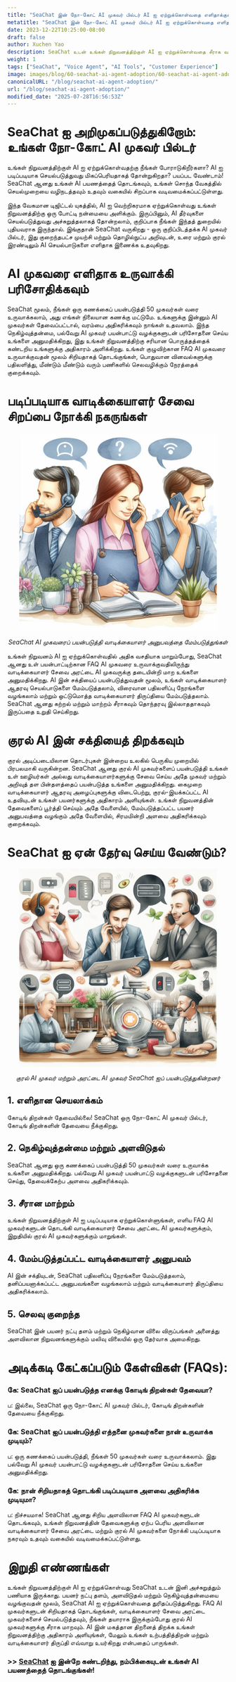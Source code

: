 ```yaml
---
title: "SeaChat இன் நோ-கோட் AI முகவர் பில்டர் AI ஐ ஏற்றுக்கொள்வதை எளிதாக்குகிறது"
metatitle: "SeaChat இன் நோ-கோட் AI முகவர் பில்டர் AI ஐ ஏற்றுக்கொள்வதை எளிதாக்குகிறது"
date: 2023-12-22T10:25:00-08:00
draft: false
author: Xuchen Yao
description: SeaChat உடன் உங்கள் நிறுவனத்திற்குள் AI ஐ ஏற்றுக்கொள்வதை சீராக வழிநடத்துங்கள்! இந்த நோ-கோட் AI முகவர் பில்டர் செயல்முறையை எளிதாக்குகிறது, இது எளிதானது மற்றும் தொந்தரவு இல்லாதது. எளிய பயன்பாட்டு வழக்குகளிலிருந்து தொடங்கி, AI ஐப் பயன்படுத்துவதற்கான பல்வேறு வழிகளை பரிசோதிப்பதன் மூலம் AI ஐ ஏற்றுக்கொள்வதை படிப்படியாக அதிகரிக்கவும்.
weight: 1
tags: ["SeaChat", "Voice Agent", "AI Tools", "Customer Experience"]
image: images/blog/60-seachat-ai-agent-adoption/60-seachat-ai-agent-adoption.png
canonicalURL: "/blog/seachat-ai-agent-adoption/"
url: "/blog/seachat-ai-agent-adoption/"
modified_date: "2025-07-28T16:56:53Z"
---
```


# SeaChat ஐ அறிமுகப்படுத்துகிறோம்: உங்கள் நோ-கோட் AI முகவர் பில்டர்

உங்கள் நிறுவனத்திற்குள் AI ஐ ஏற்றுக்கொள்வதற்கு நீங்கள் போராடுகிறீர்களா? AI ஐ படிப்படியாக செயல்படுத்துவது மிகப்பெரியதாகத் தோன்றுகிறதா? பயப்பட வேண்டாம்! SeaChat ஆனது உங்கள் AI பயணத்தைத் தொடங்கவும், உங்கள் சொந்த வேகத்தில் செயல்முறையை வழிநடத்தவும் உதவும் வகையில் சிறப்பாக வடிவமைக்கப்பட்டுள்ளது.

இந்த வேகமான டிஜிட்டல் யுகத்தில், AI ஐ வெற்றிகரமாக ஏற்றுக்கொள்வது உங்கள் நிறுவனத்திற்கு ஒரு போட்டி நன்மையை அளிக்கும். இருப்பினும், AI தீர்வுகளை செயல்படுத்துவது அச்சுறுத்தலாகத் தோன்றலாம், குறிப்பாக நீங்கள் இந்தத் துறையில் புதியவராக இருந்தால். இங்குதான் SeaChat வருகிறது - ஒரு குறிப்பிடத்தக்க AI முகவர் பில்டர், இது குறைந்தபட்ச முயற்சி மற்றும் தொழில்நுட்ப அறிவுடன், உரை மற்றும் குரல் இரண்டிலும் AI செயல்பாடுகளை எளிதாக இணைக்க உதவுகிறது.

# AI முகவரை எளிதாக உருவாக்கி பரிசோதிக்கவும்

SeaChat மூலம், நீங்கள் ஒரு கணக்கைப் பயன்படுத்தி 50 முகவர்கள் வரை உருவாக்கலாம், அது எங்கள் நிலையான கணக்கு மட்டுமே. உங்களுக்கு இன்னும் AI முகவர்கள் தேவைப்பட்டால், வரம்பை அதிகரிக்கவும் நாங்கள் உதவலாம். இந்த நெகிழ்வுத்தன்மை, பல்வேறு AI முகவர் பயன்பாட்டு வழக்குகளுடன் பரிசோதனை செய்ய உங்களை அனுமதிக்கிறது, இது உங்கள் நிறுவனத்திற்கு சரியான பொருத்தத்தைக் கண்டறிய உங்களுக்கு அதிகாரம் அளிக்கிறது. உங்கள் குழுவிற்கான FAQ AI முகவரை உருவாக்குவதன் மூலம் சிறியதாகத் தொடங்குங்கள், பொதுவான வினவல்களுக்கு பதிலளித்து, மீண்டும் மீண்டும் வரும் பணிகளில் செலவழிக்கும் நேரத்தைக் குறைக்கவும்.

# படிப்படியாக வாடிக்கையாளர் சேவை சிறப்பை நோக்கி நகருங்கள்

<center>
<img height="450px" src="/images/blog/50x-all-seachat-agents/transfer-to-and-from-ai-agent.jpeg" alt="SeaChat AI முகவரைப் பயன்படுத்தி வாடிக்கையாளர் அனுபவத்தை மேம்படுத்துங்கள்"/>

*SeaChat AI முகவரைப் பயன்படுத்தி வாடிக்கையாளர் அனுபவத்தை மேம்படுத்துங்கள்*
</center>

உங்கள் நிறுவனம் AI ஐ ஏற்றுக்கொள்வதில் அதிக வசதியாக மாறும்போது, SeaChat ஆனது உள் பயன்பாட்டிற்கான FAQ AI முகவரை உருவாக்குவதிலிருந்து வாடிக்கையாளர் சேவை அரட்டை AI முகவருக்கு தடையின்றி மாற உங்களை அனுமதிக்கிறது. AI இன் சக்தியைப் பயன்படுத்துவதன் மூலம், உங்கள் வாடிக்கையாளர் ஆதரவு செயல்பாடுகளை மேம்படுத்தலாம், விரைவான பதிலளிப்பு நேரங்களை வழங்கலாம் மற்றும் ஒட்டுமொத்த வாடிக்கையாளர் திருப்தியை மேம்படுத்தலாம். SeaChat ஆனது கற்றல் மற்றும் மாற்றம் சீராகவும் தொந்தரவு இல்லாததாகவும் இருப்பதை உறுதி செய்கிறது.

# குரல் AI இன் சக்தியைத் திறக்கவும்

குரல் அடிப்படையிலான தொடர்புகள் இன்றைய உலகில் பெருகிய முறையில் பிரபலமாகி வருகின்றன. SeaChat ஆனது குரல் AI முகவர்களைப் பயன்படுத்தி உங்கள் உள் ஊழியர்கள் அல்லது வாடிக்கையாளர்களுக்கு சேவை செய்ய அதே முகவர் மற்றும் அறிவுத் தள பின்தளத்தைப் பயன்படுத்த உங்களை அனுமதிக்கிறது. கைமுறை வாடிக்கையாளர் ஆதரவு அழைப்புகளுக்கு விடைபெற்று, குரல்-இயக்கப்பட்ட AI உதவியுடன் உங்கள் பயனர்களுக்கு அதிகாரம் அளியுங்கள். உங்கள் நிறுவனத்தின் தேவைகளைப் பூர்த்தி செய்யும் அதே வேளையில், மேம்படுத்தப்பட்ட பயனர் அனுபவத்தை வழங்கும் அதே வேளையில், சிரமமின்றி அளவை அதிகரிக்கவும் குறைக்கவும்.

# SeaChat ஐ ஏன் தேர்வு செய்ய வேண்டும்?

<center>
<img height="450px" src="/images/blog/50x-all-seachat-agents/call-or-text-agents.jpeg" alt="குரல் AI முகவர் மற்றும் அரட்டை AI முகவர் SeaChat ஐப் பயன்படுத்துகின்றனர்"/>

*குரல் AI முகவர் மற்றும் அரட்டை AI முகவர் SeaChat ஐப் பயன்படுத்துகின்றனர்*
</center>

## 1. எளிதான செயலாக்கம்
கோடிங் திறன்கள் தேவையில்லை! SeaChat ஒரு நோ-கோட் AI முகவர் பில்டர், கோடிங் திறன்களின் தேவையை நீக்குகிறது.

## 2. நெகிழ்வுத்தன்மை மற்றும் அளவிடுதல்
SeaChat ஆனது ஒரு கணக்கைப் பயன்படுத்தி 50 முகவர்கள் வரை உருவாக்க உங்களை அனுமதிக்கிறது. பல்வேறு AI முகவர் பயன்பாட்டு வழக்குகளுடன் பரிசோதனை செய்து, தேவைக்கேற்ப அளவை அதிகரிக்கவும்.

## 3. சீரான மாற்றம்
உங்கள் நிறுவனத்திற்குள் AI ஐ படிப்படியாக ஏற்றுக்கொள்ளுங்கள், எளிய FAQ AI முகவர்களுடன் தொடங்கி வாடிக்கையாளர் சேவை அரட்டை AI முகவர்களுக்கும், இறுதியில் குரல் AI முகவர்களுக்கும் மாறுங்கள்.

## 4. மேம்படுத்தப்பட்ட வாடிக்கையாளர் அனுபவம்
AI இன் சக்தியுடன், SeaChat பதிலளிப்பு நேரங்களை மேம்படுத்தலாம், தனிப்பயனாக்கப்பட்ட அனுபவங்களை வழங்கலாம் மற்றும் வாடிக்கையாளர் திருப்தியை அதிகரிக்கலாம்.

## 5. செலவு குறைந்த
SeaChat இன் பயனர் நட்பு தளம் மற்றும் நெகிழ்வான விலை விருப்பங்கள் அனைத்து அளவிலான நிறுவனங்களுக்கும் மலிவு விலையில் ஒரு தேர்வாக அமைகிறது.


# அடிக்கடி கேட்கப்படும் கேள்விகள் (FAQs):

### கே: SeaChat ஐப் பயன்படுத்த எனக்கு கோடிங் திறன்கள் தேவையா?
ப: இல்லை, SeaChat ஒரு நோ-கோட் AI முகவர் பில்டர், கோடிங் திறன்களின் தேவையை நீக்குகிறது.

### கே: SeaChat ஐப் பயன்படுத்தி எத்தனை முகவர்களை நான் உருவாக்க முடியும்?
ப: ஒரு கணக்கைப் பயன்படுத்தி, நீங்கள் 50 முகவர்கள் வரை உருவாக்கலாம். இது பல்வேறு AI முகவர் பயன்பாட்டு வழக்குகளுடன் பரிசோதனை செய்ய உங்களை அனுமதிக்கிறது.

### கே: நான் சிறியதாகத் தொடங்கி படிப்படியாக அளவை அதிகரிக்க முடியுமா?
ப: நிச்சயமாக! SeaChat ஆனது சிறிய அளவிலான FAQ AI முகவர்களுடன் தொடங்கவும், உங்கள் நிறுவனத்தின் தேவைகளுக்கு ஏற்ப பெரிய அளவிலான வாடிக்கையாளர் சேவை அரட்டை மற்றும் குரல் AI முகவர்களை நோக்கி படிப்படியாக நகரவும் உதவும் வகையில் வடிவமைக்கப்பட்டுள்ளது.

# இறுதி எண்ணங்கள்

உங்கள் நிறுவனத்திற்குள் AI ஐ ஏற்றுக்கொள்வது SeaChat உடன் இனி அச்சுறுத்தும் பணியாக இருக்காது. பயனர் நட்பு தளம், அளவிடுதல் மற்றும் நெகிழ்வுத்தன்மையை வழங்குவதன் மூலம், SeaChat AI ஐ ஏற்றுக்கொள்வதை துரிதப்படுத்துகிறது. FAQ AI முகவர்களுடன் சிறியதாகத் தொடங்குங்கள், வாடிக்கையாளர் சேவை அரட்டை முகவர்களைச் செயல்படுத்தவும், நீங்கள் தயாராக இருக்கும்போது குரல் AI முகவர்களுக்கு சீராக மாறவும். AI இன் மகத்தான திறனைத் திறக்க உங்கள் நிறுவனத்திற்கு அதிகாரம் அளியுங்கள், மேலும் உங்கள் உற்பத்தித்திறன் மற்றும் வாடிக்கையாளர் திருப்தி எவ்வாறு உயர்கிறது என்பதைப் பாருங்கள்.


### >> [SeaChat](https://chat.seasalt.ai/?utm_source=blog) ஐ இன்றே கண்டறிந்து, நம்பிக்கையுடன் உங்கள் AI பயணத்தைத் தொடங்குங்கள்!
